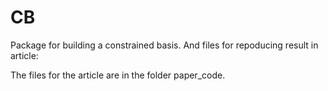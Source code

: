 # CB

Package for building a constrained basis.
And files for repoducing result in article:

The files for the article are in the folder paper_code.
